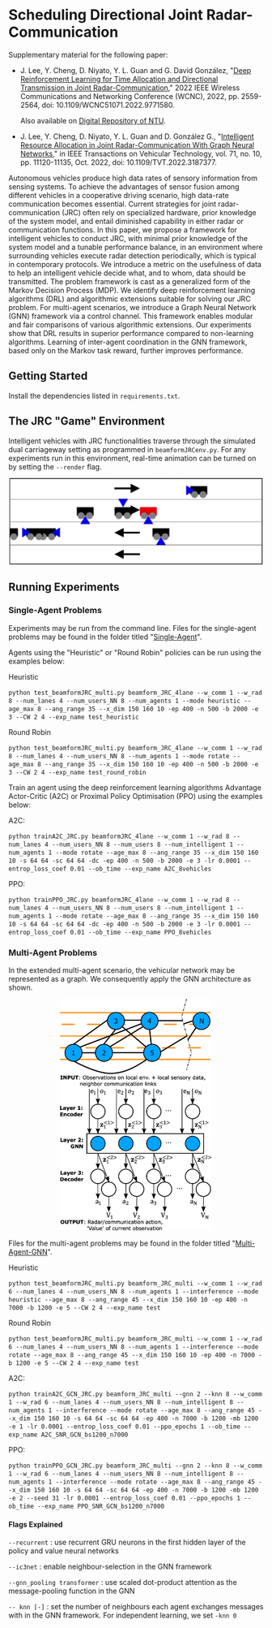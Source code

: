 # Scheduling Directional Joint Radar-Communication

Supplementary material for the following paper:
  
- J. Lee, Y. Cheng, D. Niyato, Y. L. Guan and G. David González, "[Deep Reinforcement Learning for Time Allocation and Directional Transmission in Joint Radar-Communication](https://ieeexplore.ieee.org/abstract/document/9771580)," 2022 IEEE Wireless Communications and Networking Conference (WCNC), 2022, pp. 2559-2564, doi: 10.1109/WCNC51071.2022.9771580.

   Also available on [Digital Repository of NTU](https://hdl.handle.net/10356/155437).
   
- J. Lee, Y. Cheng, D. Niyato, Y. L. Guan and D. González G., "[Intelligent Resource Allocation in Joint Radar-Communication With Graph Neural Networks](https://ieeexplore.ieee.org/document/9921194)," in IEEE Transactions on Vehicular Technology, vol. 71, no. 10, pp. 11120-11135, Oct. 2022, doi: 10.1109/TVT.2022.3187377.

Autonomous vehicles produce high data rates of sensory information from sensing systems. To achieve the advantages of sensor fusion among different vehicles in a cooperative driving scenario, high data-rate communication becomes essential. Current strategies for joint radar-communication (JRC) often rely on specialized hardware, prior knowledge of the system model, and entail diminished capability in either radar or communication functions. In this paper, we propose a framework for intelligent vehicles to conduct JRC, with minimal prior knowledge of the system model and a tunable performance balance, in an environment where surrounding vehicles execute radar detection periodically, which is typical in contemporary protocols. We introduce a metric on the usefulness of data to help an intelligent vehicle decide what, and to whom, data should be transmitted. The problem framework is cast as a generalized form of the Markov Decision Process (MDP). We identify deep reinforcement learning algorithms (DRL) and algorithmic extensions suitable for solving our JRC problem. For multi-agent scenarios, we introduce a Graph Neural Network (GNN) framework via a control channel. This framework enables modular and fair comparisons of various algorithmic extensions. Our experiments show that DRL results in superior performance compared to non-learning algorithms. Learning of inter-agent coordination in the GNN framework, based only on the Markov task reward, further improves performance.

## Getting Started
Install the dependencies listed in `requirements.txt`.

## The JRC "Game" Environment
Intelligent vehicles with JRC functionalities traverse through the simulated dual carriageway setting as programmed in `beamformJRCenv.py`. For any experiments run in this environment, real-time animation can be turned on by setting the `--render` flag.

<p align="center">
    <img src="animation_screenshot.png" width="500px"/>
</p>

## Running Experiments

### Single-Agent Problems
Experiments may be run from the command line. Files for the single-agent problems may be found in the folder titled "[Single-Agent](Single-Agent)".

Agents using the "Heuristic" or "Round Robin" policies can be run using the examples below:

Heuristic
```
python test_beamformJRC_multi.py beamform_JRC_4lane --w_comm 1 --w_rad 8 --num_lanes 4 --num_users_NN 8 --num_agents 1 --mode heuristic --age_max 8 --ang_range 35 --x_dim 150 160 10 -ep 400 -n 500 -b 2000 -e 3 --CW 2 4 --exp_name test_heuristic
```

Round Robin
```
python test_beamformJRC_multi.py beamform_JRC_4lane --w_comm 1 --w_rad 8 --num_lanes 4 --num_users_NN 8 --num_agents 1 --mode rotate --age_max 8 --ang_range 35 --x_dim 150 160 10 -ep 400 -n 500 -b 2000 -e 3 --CW 2 4 --exp_name test_round_robin
```

Train an agent using the deep reinforcement learning algorithms Advantage Actor-Critic (A2C) or Proximal Policy Optimisation (PPO) using the examples below:

A2C:
```
python trainA2C_JRC.py beamformJRC_4lane --w_comm 1 --w_rad 8 --num_lanes 4 --num_users_NN 8 --num_users 8 --num_intelligent 1 --num_agents 1 --mode rotate --age_max 8 --ang_range 35 --x_dim 150 160 10 -s 64 64 -sc 64 64 -dc -ep 400 -n 500 -b 2000 -e 3 -lr 0.0001 --entrop_loss_coef 0.01 --ob_time --exp_name A2C_8vehicles
```

PPO:
```
python trainPPO_JRC.py beamformJRC_4lane --w_comm 1 --w_rad 8 --num_lanes 4 --num_users_NN 8 --num_users 8 --num_intelligent 1 --num_agents 1 --mode rotate --age_max 8 --ang_range 35 --x_dim 150 160 10 -s 64 64 -sc 64 64 -dc -ep 400 -n 500 -b 2000 -e 3 -lr 0.0001 --entrop_loss_coef 0.01 --ob_time --exp_name PPO_8vehicles
```

### Multi-Agent Problems
In the extended multi-agent scenario, the vehicular network may be represented as a graph. We consequently apply the GNN architecture as shown.

<p align="center">
    <img src="Multi-Agent-GNN/Graph2.jpg" width="300px"/><img src="Multi-Agent-GNN/GNN2.jpg" width="300px"/>
</p>

Files for the multi-agent problems may be found in the folder titled "[Multi-Agent-GNN](Multi-Agent-GNN)".

Heuristic
```
python test_beamformJRC_multi.py beamform_JRC_multi --w_comm 1 --w_rad 6 --num_lanes 4 --num_users_NN 8 --num_agents 1 --interference --mode heuristic --age_max 8 --ang_range 45 --x_dim 150 160 10 -ep 400 -n 7000 -b 1200 -e 5 --CW 2 4 --exp_name test
```

Round Robin
```
python test_beamformJRC_multi.py beamform_JRC_multi --w_comm 1 --w_rad 6 --num_lanes 4 --num_users_NN 8 --num_agents 1 --interference --mode rotate --age_max 8 --ang_range 45 --x_dim 150 160 10 -ep 400 -n 7000 -b 1200 -e 5 --CW 2 4 --exp_name test
```

A2C:
```
python trainA2C_GCN_JRC.py beamform_JRC_multi --gnn 2 --knn 8 --w_comm 1 --w_rad 6 --num_lanes 4 --num_users_NN 8 --num_intelligent 8 --num_agents 1 --interference --mode rotate --age_max 8 --ang_range 45 --x_dim 150 160 10 -s 64 64 -sc 64 64 -ep 400 -n 7000 -b 1200 -mb 1200 -e 1 -lr 0.0001 --entrop_loss_coef 0.01 --ppo_epochs 1 --ob_time --exp_name A2C_SNR_GCN_bs1200_n7000
```

PPO:
```
python trainPPO_GCN_JRC.py beamform_JRC_multi --gnn 2 --knn 8 --w_comm 1 --w_rad 6 --num_lanes 4 --num_users_NN 8 --num_intelligent 8 --num_agents 1 --interference --mode rotate --age_max 8 --ang_range 45 --x_dim 150 160 10 -s 64 64 -sc 64 64 -ep 400 -n 7000 -b 1200 -mb 1200 -e 2 --seed 31 -lr 0.0001 --entrop_loss_coef 0.01 --ppo_epochs 1 --ob_time --exp_name PPO_SNR_GCN_bs1200_n7000
```

#### Flags Explained

`--recurrent`		: use recurrent GRU neurons in the first hidden layer of the policy and value neural networks

`--ic3net`			: enable neighbour-selection in the GNN framework

`--gnn_pooling transformer`	: use scaled dot-product attention as the message-pooling function in the GNN

`-- knn [-]`		: set the number of neighbours each agent exchanges messages with in the GNN framework. For independent learning, we set `-knn 0`
